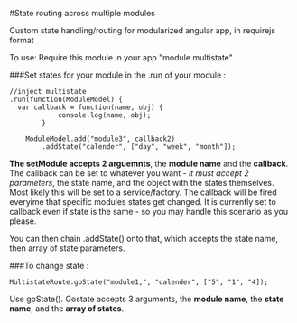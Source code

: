 #State routing across multiple modules

Custom state handling/routing for modularized angular app, in requirejs format

To use:
Require this module in your app "module.multistate"

###Set states for your module in the .run of your module : 

	//inject multistate
    .run(function(ModuleModel) {
      var callback = function(name, obj) {
                console.log(name, obj);
            }

		ModuleModel.add("module3", callback2)
		    .addState("calender", ["day", "week", "month"]);


**The setModule accepts 2 arguemnts**, the **module name** and the **callback**. The callback can be set to whatever you want - *it must accept 2 parameters*, the state name, and the object with the states themselves. Most likely this will be set to a service/factory. The callback will be fired everyime that specific modules states get changed. It is currently set to callback even if state is the same - so you may handle this scenario as you please.

You can then chain .addState() onto that, which accepts the state name, then array of state parameters.

###To change state : 

    MultistateRoute.goState("module1,", "calender", ["5", "1", "4]);

Use goState(). Gostate accepts 3 arguments, the **module name**, the **state name**, and the **array of states**.
